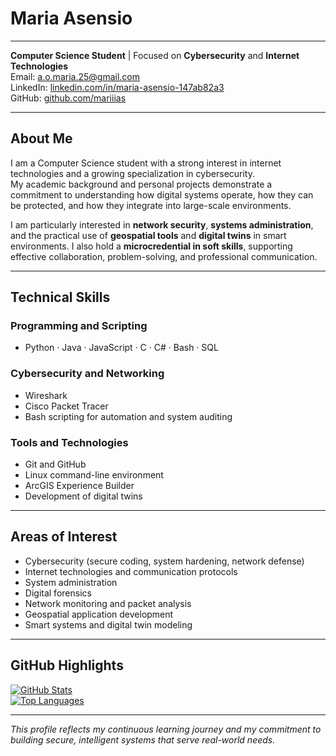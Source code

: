 # Maria Asensio

---

**Computer Science Student** | Focused on **Cybersecurity** and **Internet Technologies**  
Email: a.o.maria.25@gmail.com  
LinkedIn: [linkedin.com/in/maria-asensio-147ab82a3](https://www.linkedin.com/in/maria-asensio-147ab82a3)  
GitHub: [github.com/mariiias](https://github.com/mariiias)

---

## About Me

I am a Computer Science student with a strong interest in internet technologies and a growing specialization in cybersecurity.  
My academic background and personal projects demonstrate a commitment to understanding how digital systems operate, how they can be protected, and how they integrate into large-scale environments.

I am particularly interested in **network security**, **systems administration**, and the practical use of **geospatial tools** and **digital twins** in smart environments. I also hold a **microcredential in soft skills**, supporting effective collaboration, problem-solving, and professional communication.

---

## Technical Skills

### Programming and Scripting
- Python · Java · JavaScript · C · C# · Bash · SQL

### Cybersecurity and Networking
- Wireshark  
- Cisco Packet Tracer  
- Bash scripting for automation and system auditing  

### Tools and Technologies
- Git and GitHub  
- Linux command-line environment  
- ArcGIS Experience Builder  
- Development of digital twins  

---

## Areas of Interest

- Cybersecurity (secure coding, system hardening, network defense)  
- Internet technologies and communication protocols
- System administration
- Digital forensics
- Network monitoring and packet analysis  
- Geospatial application development  
- Smart systems and digital twin modeling  

---

## GitHub Highlights

[![GitHub Stats](https://github-readme-stats.vercel.app/api?username=mariiias&show_icons=true&theme=default)](https://github.com/mariiias)  
[![Top Languages](https://github-readme-stats.vercel.app/api/top-langs/?username=mariiias&layout=compact&theme=default)](https://github.com/mariiias)

---

*This profile reflects my continuous learning journey and my commitment to building secure, intelligent systems that serve real-world needs.*
